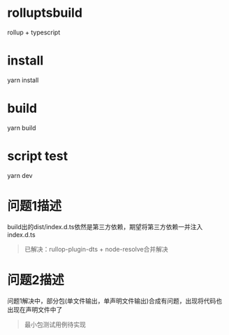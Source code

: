 # rolluptsbuild
rollup + typescript
# install
yarn install
# build
yarn build
# script test
yarn dev

# 问题1描述
build出的dist/index.d.ts依然是第三方依赖，期望将第三方依赖一并注入index.d.ts
> 已解决：rullop-plugin-dts + node-resolve合并解决
# 问题2描述
问题1解决中，部分包(单文件输出，单声明文件输出)合成有问题，出现将代码也出现在声明文件中了
> 最小包测试用例待实现